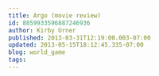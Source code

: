 ```yaml
---
title: Argo (movie review)
id: 8859933596887246936
author: Kirby Urner
published: 2013-03-31T12:19:00.003-07:00
updated: 2013-05-15T18:12:45.335-07:00
blog: world_game
tags: 
---
```


